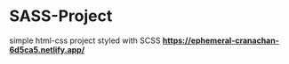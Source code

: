 # SASS-Project
simple html-css project styled with SCSS
**https://ephemeral-cranachan-6d5ca5.netlify.app/**
